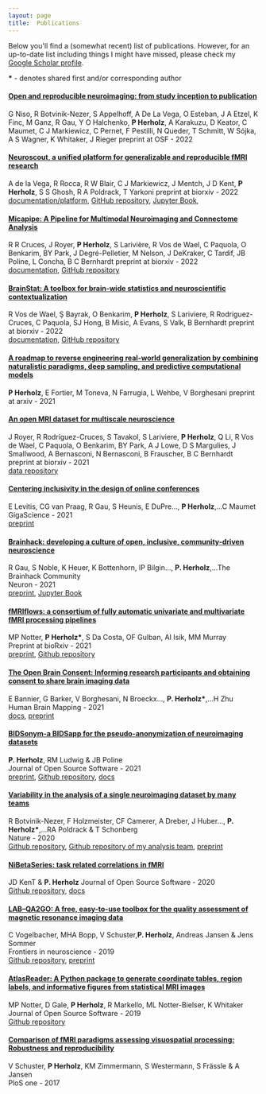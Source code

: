 ```yaml
---
layout: page
title:  Publications
---
```


Below you'll find a (somewhat recent) list of publications. However, for an up-to-date list including things I might have missed, please check my [Google Scholar profile](https://scholar.google.com/citations?user=4NPhFFgAAAAJ&hl=en&oi=ao).

__*__ - denotes shared first and/or corresponding author

#### [Open and reproducible neuroimaging: from study inception to publication](https://osf.io/preprints/pu5vb/)  
G Niso, R Botvinik-Nezer, S Appelhoff, A De La Vega, O Esteban, J A Etzel, K Finc, M Ganz, R Gau, Y O Halchenko, __P Herholz__, A Karakuzu, D Keator, C Maumet, C J Markiewicz, C Pernet, F Pestilli, N Queder, T Schmitt, W Sójka, A S Wagner, K Whitaker, J Rieger
preprint at OSF - 2022

#### [Neuroscout, a unified platform for generalizable and reproducible fMRI research](https://www.biorxiv.org/content/10.1101/2022.04.05.487222.abstract)  
A de la Vega, R Rocca, R W Blair, C J Markiewicz, J Mentch, J D Kent, __P Herholz__, S S Ghosh, R A Poldrack, T Yarkoni
preprint at biorxiv - 2022  
[documentation/platform](https://neuroscout.org/),
[GitHub repository](https://github.com/neuroscout),
[Jupyter Book](https://neuroscout.github.io/neuroscout-paper),

#### [Micapipe: A Pipeline for Multimodal Neuroimaging and Connectome Analysis](https://www.biorxiv.org/content/10.1101/2022.01.31.478189.abstract)  
R R Cruces, J Royer, __P Herholz__, S Larivière, R Vos de Wael, C Paquola, O Benkarim, BY Park, J Degré-Pelletier, M Nelson, J DeKraker, C Tardif, JB Poline, L Concha, B C Bernhardt
preprint at biorxiv - 2022  
[documentation](https://micapipe.readthedocs.io/en/latest/),
[GitHub repository](https://github.com/MICA-MNI/micapipe)

#### [BrainStat: A toolbox for brain-wide statistics and neuroscientific contextualization](https://www.biorxiv.org/content/10.1101/2022.01.18.476795v2.abstract)  
R Vos de Wael, Ş Bayrak, O Benkarim, __P Herholz__, S Lariviere, R Rodriguez-Cruces, C Paquola, SJ Hong, B Misic, A Evans, S Valk, B Bernhardt
preprint at biorxiv - 2022  
[documentation](https://brainstat.readthedocs.io/en/master/),
[GitHub repository](https://github.com/MICA-MNI/BrainStat)

#### [A roadmap to reverse engineering real-world generalization by combining naturalistic paradigms, deep sampling, and predictive computational models](https://arxiv.org/abs/2108.10231)  
__P Herholz__, E Fortier, M Toneva, N Farrugia, L Wehbe, V Borghesani
preprint at arxiv - 2021  

#### [An open MRI dataset for multiscale neuroscience](https://www.biorxiv.org/content/10.1101/2021.08.04.454795v1.abstract)  
J Royer, R Rodríguez-Cruces, S Tavakol, S Lariviere, __P Herholz__, Q Li, R Vos de Wael, C Paquola, O Benkarim, BY Park, A J Lowe, D S Margulies, J Smallwood, A Bernasconi, N Bernasconi, B Frauscher, B C Bernhardt
preprint at biorxiv - 2021  
[data repository](https://portal.conp.ca/dataset?id=projects/mica-mics)

#### [Centering inclusivity in the design of online conferences](https://academic.oup.com/gigascience/article/10/8/giab051/6355274?login=true)  
E Levitis, CG van Praag, R Gau, S Heunis, E DuPre…, __P Herholz__,…C Maumet  
GigaScience - 2021  
[preprint](https://psyarxiv.com/vj5tu)

#### [Brainhack: developing a culture of open, inclusive, community-driven neuroscience](https://www.sciencedirect.com/science/article/abs/pii/S0896627321002312)  
R Gau, S Noble, K Heuer, K Bottenhorn, IP Bilgin…, __P. Herholz__,…The Brainhack Community  
Neuron - 2021  
[preprint](https://psyarxiv.com/rytjq/),
[Jupyter Book](http://brainhack.org/brainhack_jupyter_book/)

#### [fMRIflows: a consortium of fully automatic univariate and multivariate fMRI processing pipelines](https://www.biorxiv.org/content/10.1101/2021.03.23.436650v1.abstract)
MP Notter, __P Herholz*__, S Da Costa, OF Gulban, AI Isik, MM Murray  
Preprint at bioRxiv - 2021    
[preprint](https://www.biorxiv.org/content/10.1101/2021.03.23.436650v1.abstract),
[Github repository](https://github.com/miykael/fmriflows)

#### [The Open Brain Consent: Informing research participants and obtaining consent to share brain imaging data](https://onlinelibrary.wiley.com/doi/10.1002/hbm.25351)  
E Bannier, G Barker, V Borghesani, N Broeckx…, __P. Herholz*__,…H Zhu  
Human Brain Mapping - 2021    
[docs](https://open-brain-consent.readthedocs.io/en/stable/), [preprint](https://psyarxiv.com/f6mnp/)

#### [BIDSonym-a BIDSapp for the pseudo-anonymization of neuroimaging datasets](https://joss.theoj.org/papers/10.21105/joss.03169.pdf)  
__P. Herholz__, RM Ludwig & JB Poline  
Journal of Open Source Software - 2021   
[preprint](https://psyarxiv.com/3aknq/),
[Github repository](https://github.com/PeerHerholz/BIDSonym), [docs](https://peerherholz.github.io/BIDSonym/)

#### [Variability in the analysis of a single neuroimaging dataset by many teams](https://www.nature.com/articles/s41586-020-2314-9?fbclid=IwAR3jkR1Gkraxbig5vbUz0d0_bVOTCzAFGoCmnRQMG5jpcDwiApCjxZHNHrQ)  
R Botvinik-Nezer, F Holzmeister, CF Camerer, A Dreber, J Huber…, __P. Herholz*__,…RA Poldrack & T Schonberg  
Nature - 2020  
[Github repository](https://github.com/poldrack/narps), [Github repository of my analysis team](https://github.com/ilkayisik/narps_R42Q), [preprint](https://www.biorxiv.org/content/10.1101/843193v1)

#### [NiBetaSeries: task related correlations in fMRI](https://joss.theoj.org/papers/10.21105/joss.01295)  
JD KenT & __P. Herholz__
Journal of Open Source Software - 2020   
[Github repository](https://github.com/HBClab/NiBetaSeries), [docs](https://nibetaseries.readthedocs.io/en/stable/)

#### [LAB–QA2GO: A free, easy-to-use toolbox for the quality assessment of magnetic resonance imaging data](https://www.frontiersin.org/articles/10.3389/fnins.2019.00688/full)  
C Vogelbacher, MHA Bopp, V Schuster,__P. Herholz__, Andreas Jansen & Jens Sommer  
Frontiers in neuroscience - 2019   
[Github repository](https://github.com/vogelbac/LAB-QA2GO), [preprint](https://www.biorxiv.org/content/10.1101/546564v1.abstract)

#### [AtlasReader: A Python package to generate coordinate tables, region labels, and informative figures from statistical MRI images](https://joss.theoj.org/papers/10.21105/joss.01257)  
MP Notter, D Gale, __P Herholz__, R Markello, ML Notter-Bielser, K Whitaker  
Journal of Open Source Software - 2019   
[Github repository](https://github.com/miykael/atlasreader)

#### [Comparison of fMRI paradigms assessing visuospatial processing: Robustness and reproducibility](https://journals.plos.org/plosone/article?id=10.1371/journal.pone.0186344)  
V Schuster, __P Herholz__, KM Zimmermann, S Westermann, S Frässle & A Jansen    
PloS one - 2017   